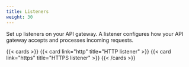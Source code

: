```yaml
---
title: Listeners
weight: 30
---
```


Set up listeners on your API gateway. A listener configures how your API gateway accepts and processes incoming requests.

{{< cards >}}
  {{< card link="http" title="HTTP listener" >}}
  {{< card link="https" title="HTTPS listener" >}}
{{< /cards >}}